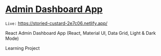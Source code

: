 # [Admin Dashboard App](https://storied-custard-2e7c06.netlify.app/ "Admin Dashboard App")

`Live:` https://storied-custard-2e7c06.netlify.app/

React Admin Dashboard App (React, Material UI, Data Grid, Light &amp; Dark Mode)

Learning Project
